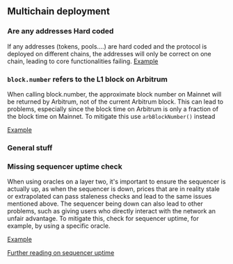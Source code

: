 ## Multichain deployment
### Are any addresses Hard coded
If any addresses (tokens, pools....) are hard coded and the protocol is deployed on different chains, the addresses will only be correct on one chain, leading to core functionalities failing. 
[Example](https://solodit.cyfrin.io/issues/the-libweth-hardcodes-the-weth-address-which-makes-it-incompatible-on-the-to-deploy-l2-chain-codehawks-beanstalk-the-finale-git)

### `block.number` refers to the L1 block on Arbitrum

When calling block.number, the approximate block number on Mainnet will be returned by Arbitrum, not of the current Arbitrum block. This can lead to problems, especially since the block time on Arbitrum is only a fraction of the block time on Mainnet. To mitigate this use `arbBlockNumber()` instead

[Example](https://solodit.cyfrin.io/issues/incorrect-use-of-l1-blocknumber-on-arbitrum-cantina-none-uniswap-pdf)

### General stuff
### Missing sequencer uptime check

When using oracles on a layer two, it's important to ensure the sequencer is actually up, as when the sequencer is down, prices that are in reality stale or extrapolated can pass staleness checks and lead to the same issues mentioned above. The sequencer being down can also lead to other problems, such as giving users who directly interact with the network an unfair advantage. To mitigate this, check for sequencer uptime, for example, by using a specific oracle.

[Example](https://solodit.cyfrin.io/issues/missing-l2-sequencer-uptime-check-in-oracleadapter-cyfrin-none-yieldfi-markdown)

[Further reading on sequencer uptime](https://docs.chain.link/data-feeds/l2-sequencer-feeds)

